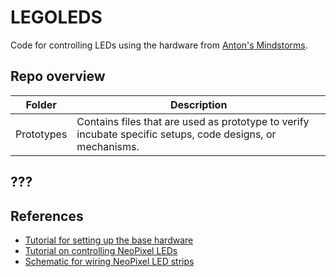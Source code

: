 # LEGOLEDS

Code for controlling LEDs using the hardware from [Anton's Mindstorms](https://antonsmindstorms.com/).

## Repo overview

| Folder     | Description                                                                                                |
|------------|------------------------------------------------------------------------------------------------------------|
| Prototypes | Contains files that are used as prototype to verify incubate specific setups, code designs, or mechanisms. |

## ???

## References

- [Tutorial for setting up the base hardware](https://antonsmindstorms.com/2022/11/18/lms-esp32-tutorials-part-0-how-to-get-started/)
- [Tutorial on controlling NeoPixel LEDs](https://antonsmindstorms.com/2022/11/18/lms-esp32-video-tutorial-part-2-controlling-an-led-circular-matrix/)
- [Schematic for wiring NeoPixel LED strips](https://learn.adafruit.com/neopixel-bracelet/circuit-diagram)
